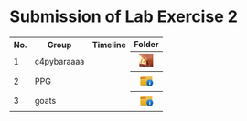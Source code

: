 # Submission of Lab Exercise 2

<table>
  <tr>
    <th>No.</th>
    <th>Group</th>
    <th>Timeline</th>
    <th>Folder</th>
  </tr>
  <tr>
    <td>1</td>
    <td>c4pybaraaaa</td>
    <td></td>
    <th><a href="submissions/lab2/c4pybaraaaaa/" ><img src="../../project/images/trav.gif" width="24px" height="24px"></a></th>
  </tr>
  <tr>
    <td>2</td>
    <td>PPG</td>
    <td></td>
    <th><a href="submissions/lab2" ><img src="../../project/images/folder.png" width="24px" height="24px"></a></th>
  </tr>
  <tr>
    <td>3</td>
    <td>goats</td>
    <td></td>
    <th><a href="submissions/lab2/goats/" ><img src="../../project/images/folder.png" width="24px" height="24px"></a></th>
  </tr>
</table>
